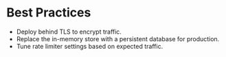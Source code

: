 # Best Practices
- Deploy behind TLS to encrypt traffic.
- Replace the in-memory store with a persistent database for production.
- Tune rate limiter settings based on expected traffic.
